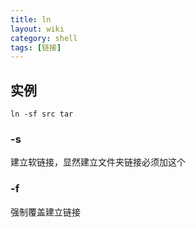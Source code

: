 ```yaml
---
title: ln
layout: wiki
category: shell
tags: [链接]
---
```


## 实例

~~~
ln -sf src tar
~~~

### -s

建立软链接，显然建立文件夹链接必须加这个

### -f

强制覆盖建立链接

